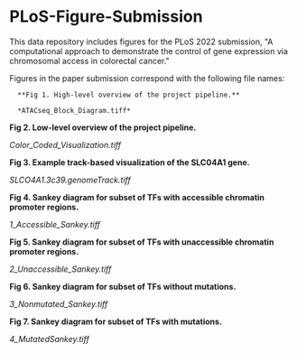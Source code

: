 # PLoS-Figure-Submission
This data repository includes figures for the PLoS 2022 submission, "A computational approach to demonstrate the control of gene
expression via chromosomal access in colorectal cancer."

Figures in the paper submission correspond with the following file names:

```
  **Fig 1. High-level overview of the project pipeline.**
    
  *ATACseq_Block_Diagram.tiff*
  ```
  
  **Fig 2. Low-level overview of the project pipeline.**
  
  *Color_Coded_Visualization.tiff*
  
  **Fig 3. Example track-based visualization of the SLC04A1 gene.**
  
  *SLCO4A1.3c39.genomeTrack.tiff*
  
  **Fig 4. Sankey diagram for subset of TFs with accessible chromatin promoter
regions.**
  
  *1_Accessible_Sankey.tiff*
  
  **Fig 5. Sankey diagram for subset of TFs with unaccessible chromatin
promoter regions.**
  
  *2_Unaccessible_Sankey.tiff*
  
  **Fig 6. Sankey diagram for subset of TFs without mutations.**
  
  *3_Nonmutated_Sankey.tiff*
  
  **Fig 7. Sankey diagram for subset of TFs with mutations.**
  
  *4_MutatedSankey.tiff*

